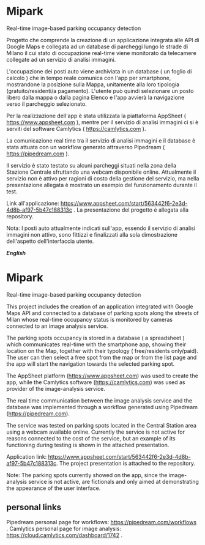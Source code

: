 # Mipark
Real-time image-based parking occupancy detection 

Progetto che comprende la creazione di un applicazione integrata alle API di Google Maps e collegata ad un database di parcheggi  lungo le strade di Milano il cui stato di occupazione real-time viene monitorato da telecamere collegate ad un servizio di analisi immagini. 

L'occupazione dei posti auto viene archiviata in un database ( un foglio di calcolo ) che in tempo reale comunica con l'app per smartphone, mostrandone la posizione sulla Mappa, unitamente alla loro tipologia (gratuito/residenti/a pagamento). L'utente può quindi selezionare un posto libero dalla mappa o dalla pagina Elenco e l'app avvierà la navigazione verso il parcheggio selezionato.

Per la realizzazione dell'app è stata utilizzata la piattaforma AppSheet ( https://www.appsheet.com ), mentre per il servizio di analisi immagini ci si è serviti del software Camlytics ( https://camlytics.com ).

La comunicazione real time tra il servizio di analisi immagini e il database è stata attuata con un workflow generato attraverso Pipedream ( https://pipedream.com ).

Il servizio è stato testato su alcuni parcheggi situati nella zona della Stazione Centrale sfruttando una webcam disponibile online. Attualmente il servizio non è attivo per ragioni di costo della gestione del servizio, ma nella presentazione allegata è mostrato un esempio del funzionamento durante il test. 

Link all'applicazione: https://www.appsheet.com/start/563442f6-2e3d-4d8b-af97-5b47c188313c .
La presentazione del progetto è allegata alla repository.

Nota: I posti auto attualmente indicati sull'app, essendo il servizio di analisi immagini non attivo, sono fittizzi e finalizzati alla sola dimostrazione dell'aspetto dell'interfaccia utente.



***English***

# Mipark
Real-time image-based parking occupancy detection 


This project includes the creation of an application integrated with Google Maps API and connected to a database of parking spots along the streets of Milan whose real-time occupancy status is monitored by cameras connected to an image analysis service.

The parking spots occupancy is stored in a database ( a spreadsheet ) which communicates real-time with the smartphone app, showing their location on the Map, together with their typology ( free/residents only/paid). The user can then select a free spot from the map or from the list page and the app will start the navigation towards the selected parking spot.

The AppSheet platform (https://www.appsheet.com) was used to create the app, while the Camlytics software (https://camlytics.com) was used as provider of the image-analysis service.

The real time communication between the image analysis service and the database was implemented through a workflow generated using Pipedream (https://pipedream.com).

The service was tested on parking spots located in the Central Station area using a webcam available online. Currently the service is not active for reasons connected to the cost of the service, but an example of its functioning during testing is shown in the attached presentation.

Application link: https://www.appsheet.com/start/563442f6-2e3d-4d8b-af97-5b47c188313c.
The project presentation is attached to the repository.

Note: The parking spots currently showed on the app, since the image-analysis service is not active, are fictionals and only aimed at demonstrating the appearance of the user interface.

## personal links ##

Pipedream personal page for workflows: https://pipedream.com/workflows .
Camlytics personal page for image analysis: https://cloud.camlytics.com/dashboard/1742 .
